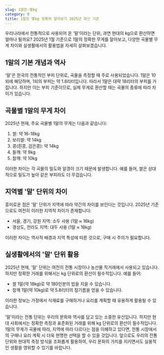 ```yaml
---
slug: 1말은-몇kg
category: 0
title: 1말은 몇kg 정확히 알아보기 2025년 최신 기준
---
```


우리나라에서 전통적으로 사용되어 온 '말'이라는 단위, 과연 현대의 kg으로 환산하면 얼마나 될까요? 2025년 1월 기준으로 1말의 정확한 무게를 알아보고, 다양한 곡물별 무게 차이와 실생활에서의 활용법을 자세히 살펴보겠습니다.

## 1말의 기본 개념과 역사

'말'은 한국의 전통적인 부피 단위로, 곡물을 측정할 때 주로 사용되었습니다. 1말은 10되에 해당하며, 1되의 부피는 약 1.8리터입니다. 따라서 1말은 대략 18리터의 부피를 가집니다. 하지만 이는 부피 기준이므로, 실제 무게로 환산할 때는 곡물의 종류에 따라 차이가 있습니다.

## 곡물별 1말의 무게 차이

2025년 현재, 주요 곡물별 1말의 무게는 다음과 같습니다:

1. 쌀: 약 16-18kg
2. 보리쌀: 약 14kg
3. 콩(흰콩, 검은콩): 약 14kg
4. 들깨: 약 9kg
5. 참깨: 약 10kg

이러한 차이는 각 곡물의 밀도와 알갱이 크기 때문에 발생합니다. 예를 들어, 쌀은 상대적으로 밀도가 높아 같은 부피라도 더 무겁습니다.

## 지역별 '말' 단위의 차이

흥미로운 점은 '말' 단위가 지역에 따라 약간의 차이를 보인다는 것입니다. 2025년 기준으로도 여전히 이러한 지역적 차이가 존재합니다:

- 서울, 경기, 강원 지역: 소두 사용 (1말 ≈ 16kg)
- 경상도, 전라도 지역: 대두 사용 (1말 ≈ 18kg)

이러한 차이는 역사적 배경과 지역 특성에 따른 것으로, 구매 시 주의가 필요합니다.

## 실생활에서의 '말' 단위 활용

2025년 현재, '말' 단위는 여전히 전통 시장이나 농산물 직거래에서 사용되고 있습니다. 하지만 정확한 거래를 위해서는 kg 단위로의 환산이 필수적입니다. 예를 들어:

- 쌀 1말(약 18kg)로 약 180인분의 밥을 지을 수 있습니다.
- 참깨 1말(약 10kg)로 약 5.8리터의 참기름을 얻을 수 있습니다.

이러한 정보는 가정에서 식재료를 구매하거나 요리를 계획할 때 유용하게 활용될 수 있습니다.

'말'이라는 전통 단위는 우리의 문화와 역사를 담고 있는 소중한 유산입니다. 하지만 현대 사회에서는 정확한 측정과 표준화된 거래를 위해 kg 단위로의 환산이 필수적입니다. 1말의 무게가 곡물에 따라, 지역에 따라 다르다는 점을 이해하고 있다면, 전통 시장에서의 구매나 요리 계획 시 더욱 현명한 선택을 할 수 있을 것입니다. 앞으로도 우리의 전통 단위와 현대적 측정 방식을 조화롭게 활용하여, 우리 문화의 가치를 지키면서도 실용적인 생활을 영위할 수 있기를 바랍니다.